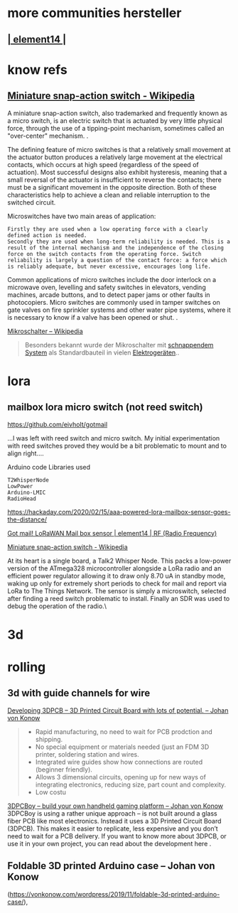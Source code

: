 more communities hersteller
=====

[| element14 |](https://www.element14.com/community/community/project14/rf/blog)
----
know refs
====
[Miniature snap-action switch - Wikipedia](https://en.wikipedia.org/wiki/Miniature_snap-action_switch)
----
A miniature snap-action switch, also trademarked and frequently known as
a micro switch, is an electric switch that is actuated by very little
physical force, through the use of a tipping-point mechanism, sometimes
called an "over-center" mechanism. .

The defining feature of micro switches is that a relatively small
movement at the actuator button produces a relatively large movement at
the electrical contacts, which occurs at high speed (regardless of the
speed of actuation). Most successful designs also exhibit hysteresis,
meaning that a small reversal of the actuator is insufficient to reverse
the contacts; there must be a significant movement in the opposite
direction. Both of these characteristics help to achieve a clean and
reliable interruption to the switched circuit. 

Microswitches have two main areas of application:

    Firstly they are used when a low operating force with a clearly defined action is needed.
    Secondly they are used when long-term reliability is needed. This is a result of the internal mechanism and the independence of the closing force on the switch contacts from the operating force. Switch reliability is largely a question of the contact force: a force which is reliably adequate, but never excessive, encourages long life.

Common applications of micro switches include the door interlock on a
microwave oven, levelling and safety switches in elevators, vending
machines, arcade buttons, and to detect paper jams or other faults in
photocopiers. Micro switches are commonly used in tamper switches on
gate valves on fire sprinkler systems and other water pipe systems,
where it is necessary to know if a valve has been opened or shut. .


[Mikroschalter – Wikipedia](https://de.wikipedia.org/wiki/Mikroschalter)

> Besonders bekannt wurde der Mikroschalter mit [schnappendem
> System](https://de.wikipedia.org/wiki/Sprungschalter "Sprungschalter")
> als Standardbauteil in vielen
> [Elektrogeräten](https://de.wikipedia.org/wiki/Elektroger%C3%A4t
> "Elektrogerät")..


lora
=====

mailbox lora micro switch (not reed switch)
----
https://github.com/eivholt/gotmail

...I was left with reed switch and micro switch. My initial
experimentation with reed switches proved they would be a bit
problematic to mount and to align right....

Arduino code
Libraries used

    T2WhisperNode
    LowPower
    Arduino-LMIC
    RadioHead

https://hackaday.com/2020/02/15/aaa-powered-lora-mailbox-sensor-goes-the-distance/

[Got mail! LoRaWAN Mail box sensor | element14 | RF (Radio Frequency)](https://www.element14.com/community/community/project14/rf/blog/2020/01/14/got-mail-lorawan-mail-box-sensor)

[Miniature snap-action switch - Wikipedia](https://en.wikipedia.org/wiki/Miniature_snap-action_switch)

At its heart is a single board, a Talk2 Whisper Node. This packs a
low-power version of the ATmega328 microcontroller alongside a LoRa
radio and an efficient power regulator allowing it to draw only 8.70 uA
in standby mode, waking up only for extremely short periods to check for
mail and report via LoRa to The Things Network. The sensor is simply a
microswitch, selected after finding a reed switch problematic to
install. Finally an SDR was used to debug the operation of the radio.\\

3d
====

rolling
====

3d with guide channels for wire
-----
[Developing 3DPCB – 3D Printed Circuit Board with lots of potential. – Johan von Konow](https://vonkonow.com/wordpress/2019/12/developing-3dpcb-3d-printed-circuit-board-with-lots-of-potential/)

> -   Rapid manufacturing, no need to wait for PCB prodction and shipping.
> -   No special equipment or materials needed (just an FDM 3D printer, soldering station and wires.
> -   Integrated wire guides show how connections are routed (beginner friendly).
> -   Allows 3 dimensional circuits, opening up for new ways of integrating electronics, reducing size, part count and complexity.
> -   Low costu


[3DPCBoy – build your own handheld gaming platform – Johan von Konow](https://vonkonow.com/wordpress/2020/01/3dpcboy-build-your-own-handheld-gaming-platform/)
3DPCBoy is using a rather unique approach – is not built around a glass
fiber PCB like most electronics. Instead it uses a 3D Printed Circuit
Board (3DPCB). This makes it easier to replicate, less expensive and you
don’t need to wait for a PCB delivery. If you want to know more about
3DPCB, or use it in your own project, you can read about the development
here . 


Foldable 3D printed Arduino case – Johan von Konow
----

(https://vonkonow.com/wordpress/2019/11/foldable-3d-printed-arduino-case/),

